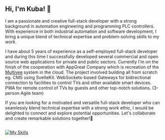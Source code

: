 ## Hi, I'm Kuba! 👋

I am a passionate and creative full-stack developer with a strong background in automation engineering and programming PLC controllers. With experience in both industrial automation and software development, I bring a unique blend of technical expertise and problem-solving skills to my work.

I have about 5 years of experience as a self-employed full-stack developer and during this time I successfully developed several commercial and open source web applications for private and public sectors. Currently I'm on the finish of the cooperation with AppGreat Company which is recreation of the <a href="http://multivee.pl/en" >Multivee</a> system in the cloud. The project involved building all from scratch eg. CMS using SvelteKit. WebSockets-based Gateways for bidirectional connection to facilities to control TVs and other available smart devices. PWA for remote control of TVs by guests and other top-notch solutions. (3-person Agile team)

If you are looking for a motivated and versatile full-stack developer who can seamlessly blend technical expertise with a strong work ethic, I would be delighted to connect and explore potential opportunities. Let's collaborate and create remarkable solutions together!🧡
##
[![My Skills](https://skillicons.dev/icons?i=next,nodejs,react,svelte,ts,js,html,css,sass,mongodb,firebase,prisma,raspberrypi)](https://skillicons.dev)
